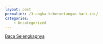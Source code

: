 ```yaml
---
layout: post
permalink: /3-angka-keberuntungan-hari-ini/
categories:
    - Uncategorized
---
```


[Baca Selengkapnya](/09)